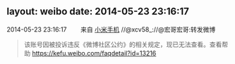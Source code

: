 layout: weibo
date: 2014-05-23 23:16:17
---
<meta name="referrer" content="no-referrer" />

2014-05-23 23:16:17  &nbsp;&nbsp;&nbsp;&nbsp;&nbsp;&nbsp; 来自 <a href="http://app.weibo.com/t/feed/22zMnn" rel="nofollow">小米手机</a>
//@xcv58_://@宏哥宏哥:转发微博
>  该账号因被投诉违反《微博社区公约》的相关规定，现已无法查看。查看帮助 https://kefu.weibo.com/faqdetail?id=13216
